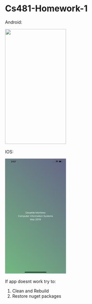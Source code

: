 # Cs481-Homework-1
Android:

<img src="https://github.com/Spageddy/Cs481-Homework-1/blob/master/Images/Android.gif?raw=true" width="200" height="375">

IOS:

<img src="https://github.com/Spageddy/Cs481-Homework-1/blob/master/Images/ios.png" width="200" height="375">

If app doesnt work try to:
1. Clean and Rebuild
2. Restore nuget packages

